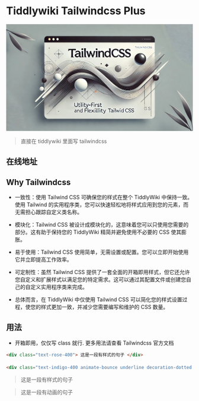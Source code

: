 # Tiddlywiki Tailwindcss Plus

<img src="./img/tw.webp" class="rounded-md mt-2" alt="markdown plugins"/>

> 直接在 tiddlywiki 里面写 tailwindcss

## 在线地址

<TwPlugin name="tiddlywiki-tailwindcss-plus" />

## Why Tailwindcss

* 一致性：使用 Tailwind CSS 可确保您的样式在整个 TiddlyWiki 中保持一致。使用 Tailwind 的实用程序类，您可以快速轻松地将样式应用到您的元素，而无需担心跟踪自定义类名称。

* 模块化：Tailwind CSS 被设计成模块化的，这意味着您可以只使用您需要的部分。这有助于保持您的 TiddlyWiki 精简并避免使用不必要的 CSS 使其膨胀。

* 易于使用：Tailwind CSS 使用简单，无需设置或配置。您可以立即开始使用它并立即提高工作效率。

* 可定制性：虽然 Tailwind CSS 提供了一套全面的开箱即用样式，但它还允许您自定义和扩展样式以满足您的特定需求。这可以通过其配置文件或创建您自己的自定义实用程序类来完成。

* 总体而言，在 TiddlyWiki 中仅使用 Tailwind CSS 可以简化您的样式设置过程，使您的样式更加一致，并减少您需要编写和维护的 CSS 数量。

## 用法

* 开箱即用，仅仅写 class 就行. 更多用法请查看 Tailwindcss 官方文档

```html
<div class="text-rose-400"> 这是一段有样式的句子 </div>

<div class="text-indigo-400 animate-bounce underline decoration-dotted underline-offset-8"> 这是一段有动画的句子 </div>
```

> <div class="text-rose-400"> 这是一段有样式的句子 </div>

> <div class="text-indigo-400 animate-bounce underline decoration-dotted underline-offset-8"> 这是一段有动画的句子 </div>